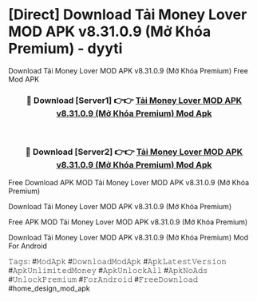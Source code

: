 # [Direct] Download Tải Money Lover MOD APK v8.31.0.9 (Mở Khóa Premium) - dyyti
Download Tải Money Lover MOD APK v8.31.0.9 (Mở Khóa Premium) Free Mod APK

<div align="center">
<h3>🔴 Download [Server1] 👉👉 <a href="https://apk-comot.site?title=Tải_Money_Lover_MOD_APK_v8.31.0.9_(Mở_Khóa_Premium)">Tải Money Lover MOD APK v8.31.0.9 (Mở Khóa Premium) Mod Apk</a></h3><br>

<h3>🔴 Download [Server2] 👉👉 <a href="https://apk-comot.site?title=Tải_Money_Lover_MOD_APK_v8.31.0.9_(Mở_Khóa_Premium)">Tải Money Lover MOD APK v8.31.0.9 (Mở Khóa Premium) Mod Apk</a></h3>
</div>


Free Download APK MOD Tải Money Lover MOD APK v8.31.0.9 (Mở Khóa Premium)

Download Tải Money Lover MOD APK v8.31.0.9 (Mở Khóa Premium) 

Free APK MOD Tải Money Lover MOD APK v8.31.0.9 (Mở Khóa Premium) 

Download Tải Money Lover MOD APK v8.31.0.9 (Mở Khóa Premium) Mod For Android

𝚃𝚊𝚐𝚜: #𝙼𝚘𝚍𝙰𝚙𝚔 #𝙳𝚘𝚠𝚗𝚕𝚘𝚊𝚍𝙼𝚘𝚍𝙰𝚙𝚔 #𝙰𝚙𝚔𝙻𝚊𝚝𝚎𝚜𝚝𝚅𝚎𝚛𝚜𝚒𝚘𝚗 #𝙰𝚙𝚔𝚄𝚗𝚕𝚒𝚖𝚒𝚝𝚎𝚍𝙼𝚘𝚗𝚎𝚢 #𝙰𝚙𝚔𝚄𝚗𝚕𝚘𝚌𝚔𝙰𝚕𝚕 #𝙰𝚙𝚔𝙽𝚘𝙰𝚍𝚜 #𝚄𝚗𝚕𝚘𝚌𝚔𝙿𝚛𝚎𝚖𝚒𝚞𝚖 #𝙵𝚘𝚛𝙰𝚗𝚍𝚛𝚘𝚒𝚍 #𝙵𝚛𝚎𝚎𝙳𝚘𝚠𝚗𝚕𝚘𝚊𝚍 #home_design_mod_apk